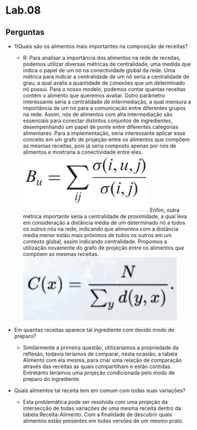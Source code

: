 # Lab.08
## Perguntas
* 1)Quais são os alimentos mais importantes na composição de receitas?
  * R: Para analisar a importância dos alimentos na rede de receitas, podemos utilizar diversas métricas de centralidade, uma medida que indica o papel de um nó na conectividade global da rede. Uma métrica para indicar a centralidade de um nó seria a centralidade de grau, a qual avalia a quantidade de conexões que um determinado nó possui. Para o nosso modelo, podemos contar quantas receitas contêm o alimento que queremos avaliar. Outro parâmetro interessante seria a centralidade de intermediação, a qual mensura a importância de um nó para a comunicação entre diferentes grupos na rede. Assim, nós de alimentos com alta intermediação são essenciais para conectar distintos conjuntos de ingredientes, desempenhando um papel de ponte entre diferentes categorias alimentares. Para a implementação, seria interessante aplicar esse conceito em um grafo de projeção entre os alimentos que compõem as mesmas receitas, pois já seria composto apenas por nós de alimentos e mostraria a conectividade entre eles. ![Imagem 1](https://github.com/MrRay0708/CHAVE-MC536/blob/main/lab08/Img1.jpeg).
   Enfim, outra métrica importante seria a centralidade de proximidade, a qual leva em consideração a distância média de um determinado nó a todos os outros nós na rede, indicando que alimentos com a distância média menor estão mais próximos de todos os outros em um contexto global, assim indicando centralidade. Propomos a utilização novamente do grafo de projeção entre os alimentos que compõem as mesmas receitas. ![Imagem 2](https://github.com/MrRay0708/CHAVE-MC536/blob/main/lab08/Img2.jpeg) 

* Em quantas receitas aparece tal ingrediente com devido modo de preparo?
  * Similarmente a primeira questão, utilizariamos a propriedade da reflexão, todavia teríamos de comparar, nesta ocasião, a tabela Alimento com ela mesma, para criar uma relação de comparação através das receitas as quais compartilham e estão contidas. Entretanto teríamos uma projeção condicionada pelo modo de preparo do ingrediente.
* Quais alimentos tal receita tem em comum com todas suas variações?
  * Esta problemática pode ser resolvida com uma projeção da intersecção de todas variações de uma mesma receita dentro da tabela Receita-Alimento. Com a finalidade de descobrir quais alimentos estão presentes em todas versões de um mesmo prato.
